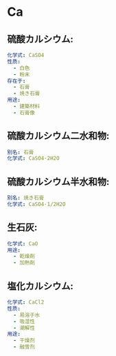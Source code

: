 # Ca

## 硫酸カルシウム:

```yaml
化学式: CaSO4
性质:
  - 白色
  - 粉末
存在于:
  - 石膏
  - 焼き石膏
用途:
  - 建築材料
  - 石膏像

```

## 硫酸カルシウム二水和物:

```yaml
别名: 石膏
化学式: CaSO4·2H2O

```

## 硫酸カルシウム半水和物:

```yaml
别名: 焼き石膏
化学式: CaSO4·1/2H2O

```

## 生石灰:

```yaml
化学式: CaO
用途:
  - 乾燥剤
  - 加熱剤

```

## 塩化カルシウム:

```yaml
化学式: CaCl2
性质:
  - 易溶于水
  - 吸湿性
  - 潮解性
用途:
  - 干燥剂
  - 融雪剂
```